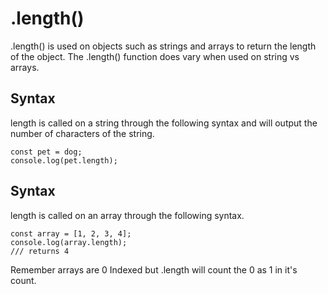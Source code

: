 # .length()

.length() is used on objects such as strings and arrays to return the length of the object.
The .length() function does vary when used on string vs arrays. 

## Syntax
length is called on a string through the following syntax and will output the number of characters of the string. 

```shell
const pet = dog;
console.log(pet.length);
```
## Syntax 

length is called on an array through the following syntax.

```
const array = [1, 2, 3, 4];
console.log(array.length);
/// returns 4
```
Remember arrays are 0 Indexed but .length will count the 0 as 1 in it's count. 